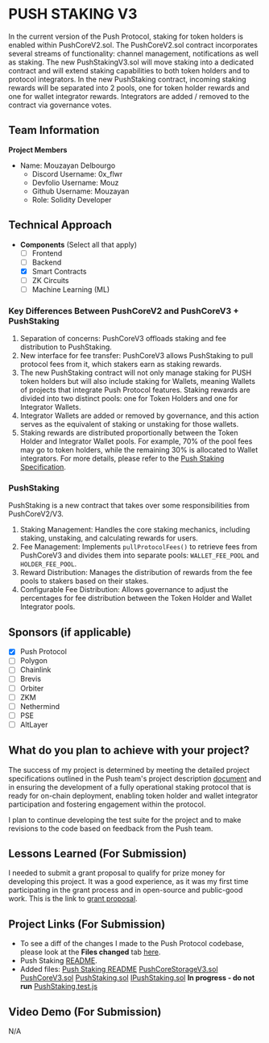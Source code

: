 # PUSH STAKING V3

In the current version of the Push Protocol, staking for token holders is enabled within PushCoreV2.sol. The PushCoreV2.sol contract incorporates several streams of functionality: channel management, notifications as well as staking.
The new PushStakingV3.sol will move staking into a dedicated contract and will extend staking capabilities to both token holders and to protocol integrators. In the new PushStaking contract, incoming staking rewards will be separated into 2 pools, one for token holder rewards and one for wallet integrator rewards. Integrators are added / removed to the contract via governance votes.

## Team Information

**Project Members**

- Name: Mouzayan Delbourgo
  - Discord Username: 0x_flwr
  - Devfolio Username: Mouz
  - Github Username: Mouzayan
  - Role: Solidity Developer

## Technical Approach

- **Components** (Select all that apply)
  - [ ] Frontend
  - [ ] Backend
  - [X] Smart Contracts
  - [ ] ZK Circuits
  - [ ] Machine Learning (ML)

### Key Differences Between PushCoreV2 and PushCoreV3 + PushStaking
1. Separation of concerns: PushCoreV3 offloads staking and fee distribution to PushStaking.
2. New interface for fee transfer: PushCoreV3 allows PushStaking to pull protocol fees from it, which stakers earn as staking rewards.
3. The new PushStaking contract will not only manage staking for PUSH token holders but will also include staking for Wallets, meaning Wallets of projects that integrate Push Protocol features. Staking rewards are divided into two distinct pools: one for Token Holders and one for Integrator Wallets.
4. Integrator Wallets are added or removed by governance, and this action serves as the equivalent of staking or unstaking for those wallets.
5. Staking rewards are distributed proportionally between the Token Holder and Integrator Wallet pools. For example, 70% of the pool fees may go to token holders, while the remaining 30% is allocated to Wallet integrators.
For more details, please refer to the [Push Staking Specification](https://pushprotocol.notion.site/Push-Staking-v3-111188aea7f4806c94edd1d85d2eadbb#111188aea7f48024ba1fd6e26bbbaef5).

### PushStaking
PushStaking is a new contract that takes over some responsibilities from PushCoreV2/V3.
1.	Staking Management: Handles the core staking mechanics, including staking, unstaking, and calculating rewards for users.
2.	Fee Management: Implements `pullProtocolFees()` to retrieve fees from PushCoreV3 and divides them into separate pools: `WALLET_FEE_POOL` and `HOLDER_FEE_POOL`.
3.	Reward Distribution: Manages the distribution of rewards from the fee pools to stakers based on their stakes.
4.	Configurable Fee Distribution: Allows governance to adjust the percentages for fee distribution between the Token Holder and Wallet Integrator pools.

## Sponsors (if applicable)

- [X] Push Protocol
- [ ] Polygon
- [ ] Chainlink
- [ ] Brevis
- [ ] Orbiter
- [ ] ZKM
- [ ] Nethermind
- [ ] PSE
- [ ] AltLayer

## What do you plan to achieve with your project?

The success of my project is determined by meeting the detailed project specifications outlined in the Push team's project description [document](https://pushprotocol.notion.site/Push-Staking-v3-111188aea7f4806c94edd1d85d2eadbb#111188aea7f48024ba1fd6e26bbbaef5) and in ensuring the development of a fully operational staking protocol that is ready for on-chain deployment, enabling token holder and wallet integrator participation and fostering engagement within the protocol.

I plan to continue developing the test suite for the project and to make revisions to the code based on feedback from the Push team.

## Lessons Learned (For Submission)

I needed to submit a grant proposal to qualify for prize money for developing this project. It was a good experience, as it was my first time participating in the grant process and in open-source and public-good work.
This is the link to
[grant proposal](https://app.charmverse.io/push-dao/pushstakingv3-5437035867423043).

## Project Links (For Submission)

- To see a diff of the changes I made to the Push Protocol codebase, please look at the **Files changed** tab [here](https://github.com/Mouzayan/push-staking/compare/master...v3-staking).
- Push Staking [README](https://github.com/Mouzayan/push-staking/blob/v3-staking/README_V3STAKING.md).
- Added files:
     [Push Staking README](https://github.com/Mouzayan/push-staking/blob/v3-staking/README_V3STAKING.md)
     [PushCoreStorageV3.sol](https://github.com/Mouzayan/push-staking/blob/v3-staking/contracts/PushCore/PushCoreStorageV3.sol)
     [PushCoreV3.sol](https://github.com/Mouzayan/push-staking/blob/v3-staking/contracts/PushCore/PushCoreV3.sol)
     [PushStaking.sol](https://github.com/Mouzayan/push-staking/blob/v3-staking/contracts/PushStaking/PushStaking.sol)
     [IPushStaking.sol](https://github.com/Mouzayan/push-staking/blob/v3-staking/contracts/interfaces/IPushStaking.sol)
     **In progress - do not run** [PushStaking.test.js](https://github.com/Mouzayan/push-staking/blob/v3-staking/test/v3/PushStaking.test.js)


## Video Demo (For Submission)

N/A